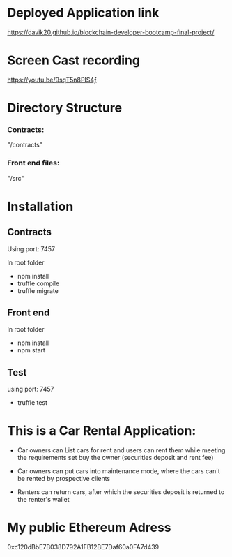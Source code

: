 #  Deployed Application link
https://davik20.github.io/blockchain-developer-bootcamp-final-project/

# Screen Cast recording 
https://youtu.be/9sqT5n8PIS4ƒ

# Directory Structure

### Contracts: 
"/contracts"

### Front end files: 
"/src"

# Installation

## Contracts
Using port: 7457

In root folder

- npm install
- truffle compile
- truffle migrate

## Front end
In root folder

- npm install
- npm start

## Test 
using port: 7457
- truffle test






# This is a Car Rental Application:

- Car owners can List cars for rent and users can rent them while meeting the requirements set buy the owner (securities deposit and rent fee)

- Car owners can put cars into maintenance mode, where the cars can't be rented by prospective clients

-  Renters can return cars, after which the securities deposit is returned to the renter's wallet





#  My public Ethereum Adress
0xc120dBbE7B038D792A1FB12BE7Daf60a0FA7d439


